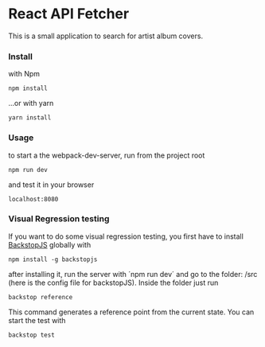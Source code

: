 # React API Fetcher
This is a small application to search for artist album covers.



### Install

with Npm

	npm install

...or with yarn

	yarn install

### Usage
to start a the webpack-dev-server, run from the project root

	npm run dev

and test it in your browser

	localhost:8080



### Visual Regression testing

If you want to do some visual regression testing, you first have to install [BackstopJS](https://github.com/garris/BackstopJS) globally with

	npm install -g backstopjs

after installing it, run the server with ´npm run dev´ and go to the folder: /src (here is the config file for backstopJS). Inside the folder just run

	backstop reference

This command generates a reference point from the current state. You can start the test with

	backstop test


